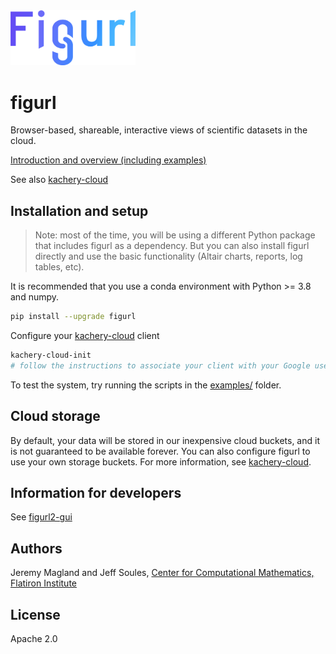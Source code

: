 <img src="./figurl.png" width="200px" />

# figurl

Browser-based, shareable, interactive views of scientific
datasets in the cloud.

[Introduction and overview (including examples)](./doc/intro.md)

See also [kachery-cloud](https://github.com/flatironinstitute/kachery-cloud)

## Installation and setup

> Note: most of the time, you will be using a different Python package that includes figurl as a dependency. But you can also install figurl directly and use the basic functionality (Altair charts, reports, log tables, etc).

It is recommended that you use a conda environment with Python >= 3.8 and numpy.

```bash
pip install --upgrade figurl
```

Configure your [kachery-cloud](https://github.com/flatironinstitute/kachery-cloud) client

```bash
kachery-cloud-init
# follow the instructions to associate your client with your Google user name on kachery-cloud
```

To test the system, try running the scripts in the [examples/](./examples/) folder.

## Cloud storage

By default, your data will be stored in our inexpensive cloud buckets, and it is not guaranteed to be available forever. You can also configure figurl to use your own storage buckets. For more information, see [kachery-cloud](https://github.com/flatironinstitute/kachery-cloud).

## Information for developers

See [figurl2-gui](https://github.com/scratchrealm/figurl2-gui)

## Authors

Jeremy Magland and Jeff Soules, [Center for Computational Mathematics, Flatiron Institute](https://www.simonsfoundation.org/flatiron/center-for-computational-mathematics)

## License

Apache 2.0
